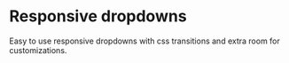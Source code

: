 # Responsive dropdowns

Easy to use responsive dropdowns with css transitions and extra room for customizations.
